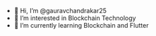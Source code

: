 - 👋 Hi, I’m @gauravchandrakar25
- 👀 I’m interested in Blockchain Technology
- 🌱 I’m currently learning Blockchain and  Flutter 

<!---
gauravchandrakar25/gauravchandrakar25 is a ✨ special ✨ repository because its `README.md` (this file) appears on your GitHub profile.
You can click the Preview link to take a look at your changes.
--->
